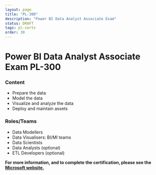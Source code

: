 ```yaml
---
layout: page
title: "PL-300"
description: "Power BI Data Analyst Associate Exam"
status: DRAFT
tags: pl-certs
order: 30
---
```

# Power BI Data Analyst Associate Exam PL-300  
  
### Content  
  
- Prepare the data
- Model the data
- Visualize and analyze the data
- Deploy and maintain assets  
  
### Roles/Teams  
  
- Data Modellers
- Data Visualisers: BI/MI teams
- Data Scientists  
- Data Analysts (optional)
- ETL Developers (optional)

**For more information, and to complete the certification, please see the [Microsoft website.][pl-300]**

[pl-300]: https://learn.microsoft.com/en-gb/credentials/certifications/exams/pl-300/
